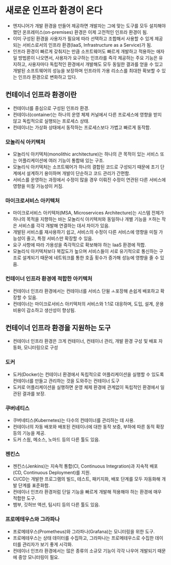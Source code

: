 # 새로운 인프라 환경이 온다

- 엔지니어가 개발 환경을 만들어 제공하면 개발자는 그에 맞는 도구를 모두 설치해야 했던 온프레미스(on-premises)
환경은 이제 고전적인 인프라 환경이 됨.
- 이미 구성된 환경을 사용자가 필요에 따라 선택하고 조합해서 사용할 수 있게 제공되는 서비스로서의 인프라 환경(IaaS,
Infrastructure as a Service)가 됨.
- 인프라 환경이 빠르게 갖춰지는 만큼 소프트웨어도 빠르게 개발하고 적용하는 애자일 방법론이 나오면서, 사용자가 요구하는
인프라를 즉각 제공하는 주요 기능은 유지하고, 사용자마다 독립적인 환경에서 개발해도 모두 동일한 결과를 얻을 수 있고 개발된
소프트웨어의 성능을 보장하며 인프라의 가용 리소스를 최대한 확보할 수 있는 인프라 환경으로 변화하고 있다.

## 컨테이너 인프라 환경이란

- 컨테이너를 중심으로 구성된 인프라 환경.
- 컨테이너(container)는 하나의 운영 체제 커널에서 다른 프로세스에 영향을 받지 않고 독립적으로 실행되는 프로세스 상태.
- 컨테이너는 가상화 상태에서 동작하는 프로세스보다 가볍고 빠르게 동작함.

### 모놀리식 아키텍처

- 모놀리식 아키텍처(monolithic architecture)는 하나의 큰 목적이 있는 서비스 또는 어플리케이션에 여러 기능이 통합돼 있는 구조.
- 모놀리식 아키텍처는 소프트웨어가 하나의 결합된 코드로 구성되기 때문에 초기 단계에서 설계하기 용이하며 개발이 단순하고 코드 관리가 간편함.
- 서비스를 운영하는 과정에서 수정이 많을 경우 이뤄진 수정이 연관된 다른 서비스에 영향을 미칠 가능성이 커짐.

### 마이크로서비스 아키텍처

- 마이크로서비스 아키텍처(MSA, Microservices Architecture)는 시스템 전체가 하나의 목적을 지향하는 바는 모놀리식 아키텍처와 동일하나
개별 기능을 ㅈ하는 작은 서비스를 각각 개발해 연결하는 데서 차이가 있음.
- 개발된 서비스를 재사용하기 쉽고, 서비스의 수정이 다른 서비스에 영향을 미칠 가능성이 줄고, 특정 서비스만 확장할 수 있음.
- 요구 사항에 따라 가용성을 즉각적으로 확보해야 하는 IaaS 환경에 적합.
- 모놀리식 아키텍처보다 복잡도가 높으며 서비스들이 서로 유기적으로 통신하는 구조로 설계되기 때문에 네트워크를 통한
호출 횟수가 증가해 성능에 영향을 줄 수 있음.

### 컨테이너 인프라 환경에 적합한 아키텍처

- 컨테이너 인프라 환경에서는 컨테이너를 서비스 단윌 ㅗ포장해 손쉽게 배포하고 확장할 수 있음.
- 컨테이너는 마이크로서비스 아키텍처의 서비스와 1:1로 대응하며, 도입, 설계, 운용 비용이 감소하고 생산성이 향상됨.

## 컨테이너 인프라 환경을 지원하는 도구

- 컨테이너 인프라 환경은 크게 컨테이너, 컨테이너 관리, 개발 환경 구성 및 배포 자동화, 모니터링으로 구성

### 도커

- 도커(Docker)는 컨테이너 환경에서 독립적으로 어플리케이션을 실행할 수 있도록 컨테이너를 만들고 관리하는 것을 도와주는
컨테이너 도구
- 도커로 어플리케이션을 실행하면 운영 체제 환경에 관계없이 독립적인 환경에서 일관된 결과를 보장.

### 쿠버네티스

- 쿠버네티스(Kubernetes)는 다수의 컨테이너를 관리하는 데 사용.
- 컨테이너의 자동 배포와 배포된 컨테이너에 대한 동작 보증, 부하에 따른 동적 확장 등의 기능을 제공.
- 도커 스웜, 메소스, 노마드 등의 다른 툴도 있음.

### 젠킨스

- 젠킨스(Jenkins)는 지속적 통합(CI, Continuous Integration)과 지속적 배포(CD, Continuous Deployment)를 지원.
- CI/CD는 개발한 프로그램의 빌드, 테스트, 패키지화, 배포 단계를 모두 자동화해 개발 단계를 표준화함.
- 컨테이너 인프라 환경처럼 단일 기능을 빠르게 개발해 적용해야 하는 환경에 매우 적합한 도구.
- 뱀부, 깃허브 액션, 팀시티 등의 다른 툴도 있음.

### 프로메테우스와 그라파나

- 프로메테우스(Prometheus)와 그라파나(Grafana)는 모니터링을 위한 도구.
- 프로메테우스는 상태 데이터를 수집하고, 그라파나는 프로메테우스로 수집한 데이터를 관리자가 보기 좋게 시각화.
- 컨테이너 인프라 환경에서는 많은 종류의 소규모 기능이 각각 나우어 개발되기 때문에 중앙 모니터링이 필요.